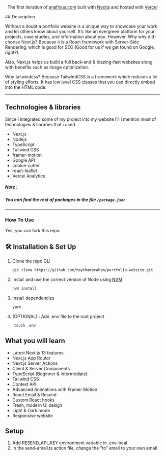 <p align ="center">
  The first iteration of <a href="https://anaflous.com" target="_blank">anaflous.com</a> built with <a href="https://nextjs.org/" target="_blank">Nextjs</a> and hosted with <a href="https://vercel.com/" target="_blank">Vercel</a>
</p>
## Description

Without a doubt a portfolio website is a unique way to showcase your work and let others know about yourself. It’s like an evergreen platform for your projects, case studies, and information about you. However, Why why did i choose Next.js? Because it is a React framework with Server-Side Rendering, which is good for SEO (Good for us if we get found on Google, right?).

Also, Next.js helps us build a full back-end & blazing-fast websites along with benefits such as Image optimization.

Why tailwindcss? Because TailwindCSS is a framework which reduces a lot of styling efforts. It has low level CSS classes that you can directly embed into the HTML code.

---
## Technologies & libraries

Since i integrated some of my project into my website i'll i mention most of technologies & libraries that i used.

- Next.js
- Nodejs
- TypeScript
- Tailwind CSS
- framer-motion
- Google API
- cookie-cutter
- react-leaflet
- Vercel Analytics

##### Note : 
##### You can find the rest of packages in the file ```/package.json```
---

### How To Use

Yes, you can fork this repo.

## 🛠 Installation & Set Up

1. Clone the repo CLI

   ```sh
   git clone https://github.com/haythambrahem/portfolio-website.git
   ```

2. Install and use the correct version of Node using [NVM](https://github.com/nvm-sh/nvm)

   ```sh
   nvm install
   ```

3. Install dependencies

   ```sh
   yarn
   ```
   
4. (OPTIONAL) : Add .env file to the root project 
 
```bash
    touch .env
```

## What you will learn

- Latest Next.js 13 features
- Next.js App Router
- Next.js Server Actions
- Client & Server Components
- TypeScript (Beginner & Intermediate)
- Tailwind CSS
- Context API
- Advanced Animations with Framer Motion
- React.Email & Resend
- Custom React hooks
- Fresh, modern UI design
- Light & Dark mode
- Responsive website

## Setup

1. Add RESEND_API_KEY environment variable in .env.local
2. In the send-email.ts action file, change the "to" email to your own email

